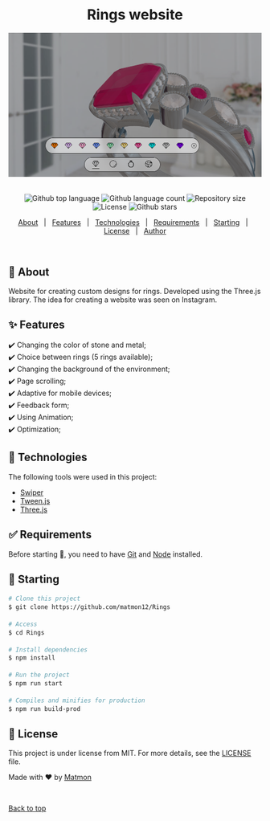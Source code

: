 <h1 align="center">Rings website</h1>
<div align="center" id="top">
<img src="./src/img/screen.png" alt="logo" >
</div>
&#xa0;


<p align="center">
  <img alt="Github top language" src="https://img.shields.io/github/languages/top/matmon12/Rings?color=e0bc45">

  <img alt="Github language count" src="https://img.shields.io/github/languages/count/matmon12/Rings?color=d36449">

  <img alt="Repository size" src="https://img.shields.io/github/repo-size/matmon12/Rings?color=4cc71e">

  <img alt="License" src="https://img.shields.io/github/license/matmon12/Rings?color=56BEB8">

  <img alt="Github stars" src="https://img.shields.io/github/stars/matmon12/Rings?color=56BEB8" />
</p>


<p align="center">
  <a href="#dart-about">About</a> &#xa0; | &#xa0; 
  <a href="#sparkles-features">Features</a> &#xa0; | &#xa0;
  <a href="#rocket-technologies">Technologies</a> &#xa0; | &#xa0;
  <a href="#white_check_mark-requirements">Requirements</a> &#xa0; | &#xa0;
  <a href="#checkered_flag-starting">Starting</a> &#xa0; | &#xa0;
  <a href="#memo-license">License</a> &#xa0; | &#xa0;
  <a href="https://github.com/matmon12" target="_blank">Author</a>
</p>

<br>

## :dart: About

Website for creating custom designs for rings. Developed using the Three.js library. The idea for creating a website was seen on Instagram.

## :sparkles: Features

:heavy_check_mark: Changing the color of stone and metal;\
:heavy_check_mark: Choice between rings (5 rings available);\
:heavy_check_mark: Changing the background of the environment;\
:heavy_check_mark: Page scrolling;\
:heavy_check_mark: Adaptive for mobile devices;\
:heavy_check_mark: Feedback form;\
:heavy_check_mark: Using Animation;\
:heavy_check_mark: Optimization;

## :rocket: Technologies

The following tools were used in this project:

- [Swiper](https://swiperjs.com/)
- [Tween.js](https://github.com/tweenjs/tween.js)
- [Three.js](https://threejs.org/)

## :white_check_mark: Requirements

Before starting :checkered_flag:, you need to have [Git](https://git-scm.com) and [Node](https://nodejs.org/en/) installed.

## :checkered_flag: Starting

```bash
# Clone this project
$ git clone https://github.com/matmon12/Rings

# Access
$ cd Rings

# Install dependencies
$ npm install

# Run the project
$ npm run start

# Compiles and minifies for production
$ npm run build-prod
```

## :memo: License

This project is under license from MIT. For more details, see the [LICENSE](LICENSE) file.

Made with :heart: by <a href="https://github.com/matmon12" target="_blank">Matmon</a>

&#xa0;

<a href="#top">Back to top</a>
